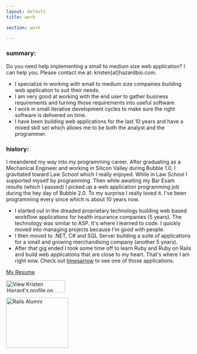 ```yaml
---
layout: default
title: work

section: work

---
```

 <div id="work-summary">

### summary:
Do you need help implementing a small to medium size web application? I can help you.  Please contact me at: <span class="emailinline">kristen[at]hazardbio.com</span>. 

* I specialize in working with small to medium size companies building web application to suit their needs.
* I am very good at working with the end user to gather business requirements and turning those requirements into useful software.
* I work in small iterative development cycles to make sure the right software is delivered on time.
* I have been building web applications for the last 10 years and have a mixed skill set which allows me to be both the analyst and the programmer.


### history:

I meandered my way into my programming career. After graduating as a Mechanical Engineer and working in Silicon Valley during Bubble 1.0, I gravitated toward Law School which I really enjoyed. While in Law School I supported myself by programming. Then while awaiting my Bar Exam results (which I passed) I picked up a web application programming job during the hey day of Bubble 2.0. To my surprise I really loved it. I've been programming every since which is about 10 years now.

* I started out in the dreaded proprietary technology building web based workflow applications for health 
insurance companies (5 years). The technology was similar to ASP. It's where I learned to code. I quickly moved into managing projects because I'm good
with people.
* I then moved to .NET, C# and SQL Server building a suite of applications for a small and growing merchandising 
company (another 5 years).  
* After that gig ended I took some time off to learn Ruby and Ruby on Rails and build web applications 
that are close to my heart.  That's where I am right now. Check out [timesarrow](http://times-arrow.com) to see one of those applications.



</div>

<div id="side-bar">
  
  <p class="resume"><a href="../files/kristen_hazard_resume.pdf">My Resume</a></p>
  

  <p>
  <span class="linkedin">
    <a href="http://www.linkedin.com/in/kristenhazard" >
      <img src="http://www.linkedin.com/img/webpromo/btn_viewmy_160x33.gif" width="160" height="33" border="0" alt="View Kristen Hazard's profile on LinkedIn">
    </a>
  </span>
  </p>
  
 <div id="github-badge"></div>
<script type="text/javascript" charset="utf-8">
    GITHUB_USERNAME="kristenhazard";
    GITHUB_THEME="blue";
</script>
<script src="http://drnic.github.com/github-badges/dist/github-badge-launcher.js" type="text/javascript"></script>

 <div id="pragbadge">
 <a href="http://pragmaticstudio.com/rails">
  <img src="http://pragmaticstudio.com/images/buttons/rails-alumni-button.png"
       border="0" width="169" height="137" alt="Rails Alumni"/>
 </a>
 </div>

 </div>


